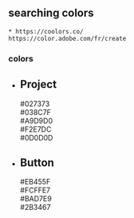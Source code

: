 

## searching colors

    * https://coolors.co/
    https://color.adobe.com/fr/create

### colors
<ul>
    <li>
        <h2>Project</h2>
        #027373 <br>
        #038C7F <br>
        #A9D9D0 <br>
        #F2E7DC <br>
        #0D0D0D <br>
    </li>
    <li>
        <h2>Button</h1>
        #EB455F <br>
        #FCFFE7 <br>
        #BAD7E9 <br>
        #2B3467 <br>
    </li>
</ul>